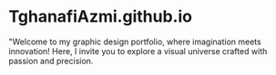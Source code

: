 # TghanafiAzmi.github.io
"Welcome to my graphic design portfolio, where imagination meets innovation! Here, I invite you to explore a visual universe crafted with passion and precision.
